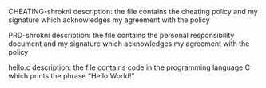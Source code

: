 CHEATING-shrokni description: the file contains the cheating policy and my signature which acknowledges my agreement with the policy

PRD-shrokni description: the file contains the personal responsibility document and my signature which acknowledges my agreement with the policy

hello.c description: the file contains code in the programming language C which prints the phrase "Hello World!" 
